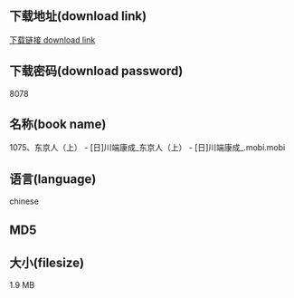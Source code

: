 ## 下载地址(download link)
[下载链接 download link](https://tutu365.netlify.app/?s=1075%E3%80%81%E4%B8%9C%E4%BA%AC%E4%BA%BA%EF%BC%88%E4%B8%8A%EF%BC%89+-+%5B%E6%97%A5%5D%E5%B7%9D%E7%AB%AF%E5%BA%B7%E6%88%90_%E4%B8%9C%E4%BA%AC%E4%BA%BA%EF%BC%88%E4%B8%8A%EF%BC%89+-+%5B%E6%97%A5%5D%E5%B7%9D%E7%AB%AF%E5%BA%B7%E6%88%90_.mobi)

## 下载密码(download password)
8078

## 名称(book name)
1075、东京人（上） - [日]川端康成_东京人（上） - [日]川端康成_.mobi.mobi

## 语言(language)
chinese

## MD5


## 大小(filesize)
1.9 MB

